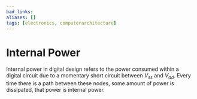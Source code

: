 ```yaml
---
bad_links: 
aliases: []
tags: [electronics, computerarchitecture]
---
```

# Internal Power

Internal power in digital design refers to the power consumed within a digital circuit due to a momentary short circuit between $V_{ss}$ and $V_{dd}$. Every time there is a path between these nodes, some amount of power is dissipated, that power is internal power.
